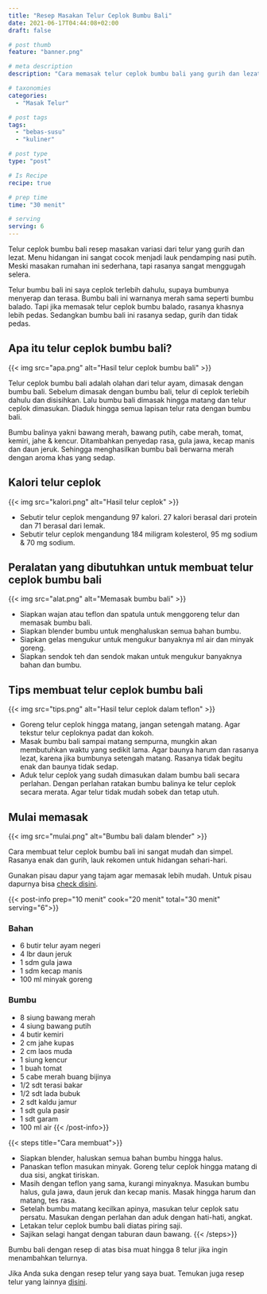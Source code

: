 ```yaml
---
title: "Resep Masakan Telur Ceplok Bumbu Bali"
date: 2021-06-17T04:44:08+02:00
draft: false

# post thumb
feature: "banner.png"

# meta description
description: "Cara memasak telur ceplok bumbu bali yang gurih dan lezat. Masakan rumahan yang simpel dan mudah untuk dipelajari dirumah"

# taxonomies
categories:
  - "Masak Telur"

# post tags
tags:
  - "bebas-susu"
  - "kuliner"

# post type
type: "post"

# Is Recipe
recipe: true

# prep time
time: "30 menit"

# serving
serving: 6
---
```

Telur ceplok bumbu bali resep masakan variasi dari telur yang gurih dan lezat. Menu hidangan ini sangat cocok menjadi lauk pendamping nasi putih. Meski masakan rumahan ini sederhana, tapi rasanya sangat menggugah selera.

Telur bumbu bali ini saya ceplok terlebih dahulu, supaya bumbunya menyerap dan terasa. Bumbu bali ini warnanya merah sama seperti bumbu balado. Tapi jika memasak telur ceplok bumbu balado, rasanya khasnya lebih pedas. Sedangkan bumbu bali ini rasanya sedap, gurih dan tidak pedas.

## Apa itu telur ceplok bumbu bali?

{{< img src="apa.png" alt="Hasil telur ceplok bumbu bali" >}}

Telur ceplok bumbu bali adalah olahan dari telur ayam, dimasak dengan bumbu bali. Sebelum dimasak dengan bumbu bali, telur di ceplok terlebih dahulu dan disisihkan. Lalu bumbu bali dimasak hingga matang dan telur ceplok dimasukan. Diaduk hingga semua lapisan telur rata dengan bumbu bali.

Bumbu balinya yakni bawang merah, bawang putih, cabe merah, tomat, kemiri, jahe & kencur. Ditambahkan penyedap rasa, gula jawa, kecap manis dan daun jeruk. Sehingga menghasilkan bumbu bali berwarna merah dengan aroma khas yang sedap.

## Kalori telur ceplok

{{< img src="kalori.png" alt="Hasil telur ceplok" >}}


-   Sebutir telur ceplok mengandung 97 kalori. 27 kalori berasal dari protein dan 71 berasal dari lemak.
-   Sebutir telur ceplok mengandung 184 miligram kolesterol, 95 mg sodium & 70 mg sodium.

## Peralatan yang dibutuhkan untuk membuat telur ceplok bumbu bali

{{< img src="alat.png" alt="Memasak bumbu bali" >}}

-   Siapkan wajan atau teflon dan spatula untuk menggoreng telur dan memasak bumbu bali.
-   Siapkan blender bumbu untuk menghaluskan semua bahan bumbu.
-   Siapkan gelas mengukur untuk mengukur banyaknya ml air dan minyak goreng.
-   Siapkan sendok teh dan sendok makan untuk mengukur banyaknya bahan dan bumbu.

## Tips membuat telur ceplok bumbu bali

{{< img src="tips.png" alt="Hasil telur ceplok dalam teflon" >}}

-   Goreng telur ceplok hingga matang, jangan setengah matang. Agar tekstur telur ceploknya padat dan kokoh.
-   Masak bumbu bali sampai matang sempurna, mungkin akan membutuhkan waktu yang sedikit lama. Agar baunya harum dan rasanya lezat, karena jika bumbunya setengah matang. Rasanya tidak begitu enak dan baunya tidak sedap.
-   Aduk telur ceplok yang sudah dimasukan dalam bumbu bali secara perlahan. Dengan perlahan ratakan bumbu balinya ke telur ceplok secara merata. Agar telur tidak mudah sobek dan tetap utuh.

## Mulai memasak

{{< img src="mulai.png" alt="Bumbu bali dalam blender" >}}

Cara membuat telur ceplok bumbu bali ini sangat mudah dan simpel. Rasanya enak dan gurih, lauk rekomen untuk hidangan sehari-hari.

Gunakan pisau dapur yang tajam agar memasak lebih mudah. Untuk pisau dapurnya bisa [check disini](https://s.click.aliexpress.com/e/_AeB8hl).

{{< post-info prep="10 menit" cook="20 menit" total="30 menit" serving="6">}}

### Bahan

-   6 butir telur ayam negeri
-   4 lbr daun jeruk
-   1 sdm gula jawa
-   1 sdm kecap manis
-   100 ml minyak goreng

### Bumbu

-   8 siung bawang merah
-   4 siung bawang putih
-   4 butir kemiri
-   2 cm jahe kupas
-   2 cm laos muda
-   1 siung kencur
-   1 buah tomat
-   5 cabe merah buang bijinya
-   1/2 sdt terasi bakar
-   1/2 sdt lada bubuk
-   2 sdt kaldu jamur
-   1 sdt gula pasir
-   1 sdt garam
-   100 ml air
{{< /post-info>}}

{{< steps title="Cara membuat">}}
-   Siapkan blender, haluskan semua bahan bumbu hingga halus.
-   Panaskan teflon masukan minyak. Goreng telur ceplok hingga matang di dua sisi, angkat tiriskan.
-   Masih dengan teflon yang sama, kurangi minyaknya. Masukan bumbu halus, gula jawa, daun jeruk dan kecap manis. Masak hingga harum dan matang, tes rasa.
-   Setelah bumbu matang kecilkan apinya, masukan telur ceplok satu persatu. Masukan dengan perlahan dan aduk dengan hati-hati, angkat.
-   Letakan telur ceplok bumbu bali diatas piring saji.
-   Sajikan selagi hangat dengan taburan daun bawang.
{{< /steps>}}

Bumbu bali dengan resep di atas bisa muat hingga 8 telur jika ingin menambahkan telurnya.

Jika Anda suka dengan resep telur yang saya buat. Temukan juga resep telur yang lainnya [disini](/categories/masak-ayam-dan-bebek/).